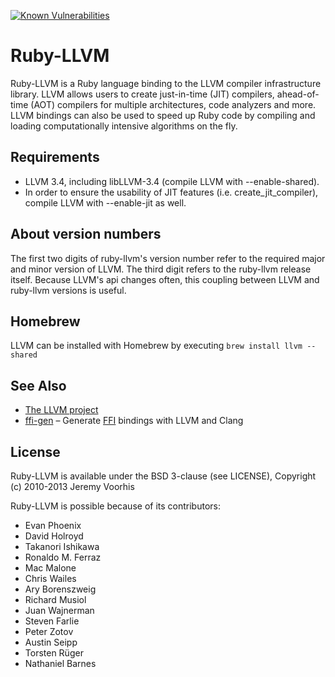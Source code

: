[![Known Vulnerabilities](https://snyk.io/test/github/ruby-llvm/ruby-llvm/badge.svg)](https://snyk.io/test/github/ruby-llvm/ruby-llvm)

Ruby-LLVM
=========

Ruby-LLVM is a Ruby language binding to the LLVM compiler infrastructure
library. LLVM allows users to create just-in-time (JIT) compilers, ahead-of-time
(AOT) compilers for multiple architectures, code analyzers and more. LLVM
bindings can also be used to speed up Ruby code by compiling and loading
computationally intensive algorithms on the fly.

Requirements
------------
* LLVM 3.4, including libLLVM-3.4 (compile LLVM with --enable-shared).
* In order to ensure the usability of JIT features (i.e. create_jit_compiler), compile LLVM with --enable-jit as well.

About version numbers
---------------------

The first two digits of ruby-llvm's version number refer to the required
major and minor version of LLVM. The third digit refers to the ruby-llvm
release itself. Because LLVM's api changes often, this coupling between
LLVM and ruby-llvm versions is useful.

Homebrew
--------
LLVM can be installed with Homebrew by executing `brew install llvm --shared`

See Also
--------
* [The LLVM project](http://llvm.org)
* [ffi-gen](https://github.com/neelance/ffi-gen) – Generate
  [FFI](https://github.com/ffi/ffi) bindings with LLVM and Clang

License
-------
Ruby-LLVM is available under the BSD 3-clause (see LICENSE), Copyright (c) 2010-2013 Jeremy Voorhis

Ruby-LLVM is possible because of its contributors:

* Evan Phoenix
* David Holroyd
* Takanori Ishikawa
* Ronaldo M. Ferraz
* Mac Malone
* Chris Wailes
* Ary Borenszweig
* Richard Musiol
* Juan Wajnerman
* Steven Farlie
* Peter Zotov
* Austin Seipp
* Torsten Rüger
* Nathaniel Barnes
